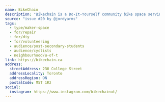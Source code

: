 ```yaml
---
name: BikeChain
description: "Bikechain is a Do-It-Yourself community bike space serving downtown Toronto. They operate a Monday to Friday, pay-what-you-can repair centre where experienced mechanics teach you to repair your bike on the spot, no experience required! You can visit them for affordable bike repairs, free bike rentals for students, workshops and events, group rides, and more."
source: "issue #20 by @jordyarms"
tags:
  - type/maker-space
  - for/repair
  - for/diy
  - for/volunteering
  - audience/post-secondary-students
  - audience/cyclists
  - neighbourhood/u-of-t
link: https://bikechain.ca
address:
  streetAddress: 230 College Street
  addressLocality: Toronto
  addressRegion: ON
  postalCode: M5T 1R2
social:
  instagram: https://www.instagram.com/bikechainut/
---
```


<!-- Community added from GitHub issue #20 -->
